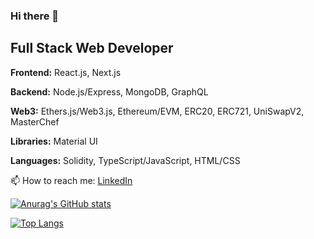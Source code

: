 ### Hi there 👋
## Full Stack Web Developer

**Frontend:** React.js, Next.js

**Backend:** Node.js/Express, MongoDB, GraphQL

**Web3:** Ethers.js/Web3.js, Ethereum/EVM, ERC20, ERC721, UniSwapV2, MasterChef

**Libraries:** Material UI

**Languages:** Solidity, TypeScript/JavaScript, HTML/CSS

📫 How to reach me: [LinkedIn](https://www.linkedin.com/in/joshkros/)

[![Anurag's GitHub stats](https://github-readme-stats.vercel.app/api?username=citizensnipz&theme=onedark)](https://github.com/citizensnipz/github-readme-stats)

[![Top Langs](https://github-readme-stats.vercel.app/api/top-langs/?username=citizensnipz&layout=compact&theme=onedark)](https://github.com/citizensnipz/github-readme-stats)
<!--
**citizensnipz/citizensnipz** is a ✨ _special_ ✨ repository because its `README.md` (this file) appears on your GitHub profile.

Here are some ideas to get you started:

- 🔭 I’m currently working on ...
- 🌱 I’m currently learning ...
- 👯 I’m looking to collaborate on ...
- 🤔 I’m looking for help with ...
- 💬 Ask me about ...
- 📫 How to reach me: ...
- 😄 Pronouns: ...
- ⚡ Fun fact: ...
-->

